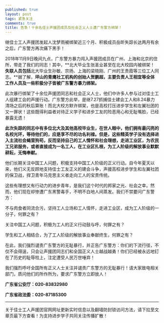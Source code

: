 ```yaml
---
published: true
layout: post
tags: 紧急关注
comments: true
title: 告急！十余名佳士声援团成员及社会正义人士遭广东警方绑架！
---
```



继佳士工人声援团发起人沈梦雨被绑架近三个月、积极成员岳昕失踪长达两月有余之后，广东警方再次痛下黑手！

2018年11月9日晚间九点，广东警方暴力闯入声援团成员在广州、上海和北京的住所，带走了我们的同志！其中，**北大毕业生张圣业甚至在北大校园内被绑架！**失联人员包括**北大毕业生孙敏、宗扬、上海的梁晓刚、广州的王贵霞等三位工人同志。**据了解，**坪山的青鹰社工机构的创始人贺鹏超，主要负责人王相宜等全体工作人员及一些积极分子皆被广东警方暴力绑架。**

此次暴行绑架了十余位声援团同志和社会正义人士，他们中许多人参与过对佳士工人组建工会的声援行动。广东警方此举，是继7.27抓捕佳士建会工人和8.24暴力清场之后的秋后算账！而北大校方默许绑架，也是高校打压进步学生和左翼社团的又一罪状！这些既得利益者对待正义学子和进步工友的险恶用心和无耻嘴脸，已经暴露无遗！

**此次失踪的同志中有多位北大及其他高校毕业生，在世人眼中，他们拥有最闪亮的名校光环，等待他们的，应是享不尽的功名利禄。但是，这些精英学子没有选择进入主流社会蝇营狗苟，反而坚持自己的工人情怀和社会理想，走进工业区，为农民工兄弟服务，或者直接成为一名工人，在工业区扎根，为工人阶级的解放事业默默耕耘，无悔奉献。**

他们长期关注中国工人问题，积极支持中国工人阶级的正义行动。自今年夏天以来，他们义无反顾地支持佳士工友正义的建会斗争，声援高校进步学生和左翼社团的保卫战，捍卫青年马克思主义者走向工人的宝贵传统。

这些有理想又有行动力的进步青年，是我们这个时代的邦家之光、社会之幸。然而，他们现在却惨遭广东黑警毒手，不明不白地人间蒸发。我们不禁要问广东警方：

不与肉食者同流合污，坚持工人立场和工人情怀，走进工业区，成为工人阶级的一分子，何罪之有？

关注中国工人问题，积极为工人的正义行动鼓与呼，何罪之有？

学生和工人相结合，为了工人阶级的解放事业奉献终生，何罪之有？

在此，我们强烈谴责广东警方的无耻暴行，并正告广东警方：你们的下流行径，不仅不会得逞，只会让声援团同志们和全国正义人士越战越勇！你们已经被永远地钉在了历史的耻辱柱上，注定遭受人民万世唾弃！

我们强烈呼吁全国所有正义人士关注并谴责广东警方的无耻暴行！请大家致电相关部门，质问他们的所作所为，要求广东警方立即放人！

**广东省公安厅：020-83832980**

**广东省政法委：020-87185300**

---
关于佳士工人声援团官网网址更新实时信息以及翻墙防封锁访问方法，请下拉至文章页最下方查看！为支持进步学子共同关注传播扩散！
